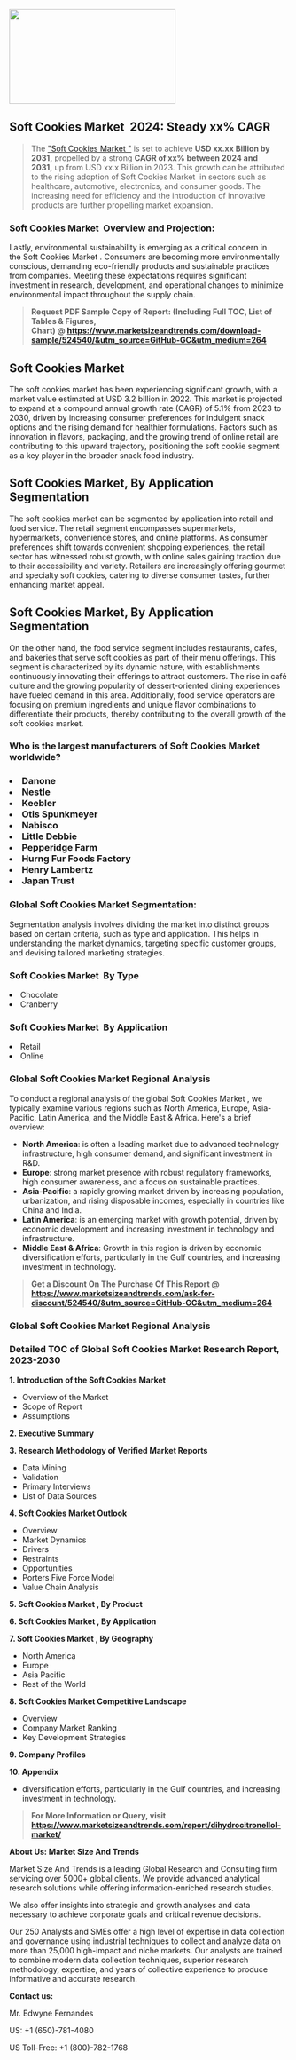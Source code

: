 <p><img class="alignnone size-medium wp-image-20088" src="https://ffe5etoiles.com/wp-content/uploads/2024/12/MST1-300x171.png" alt="" width="300" height="171" /></p><h2 id="ember46" class="ember-view reader-text-block__heading-2">Soft Cookies Market &nbsp;2024: Steady&nbsp;xx% CAGR</h2><blockquote id="ember47" class="ember-view reader-text-block__blockquote">The&nbsp;<a class="app-aware-link " href="https://www.marketsizeandtrends.com/download-sample/524540/&utm_source=GitHub-GC&utm_medium=264" target="_blank" data-test-app-aware-link="">"Soft Cookies Market "</a>&nbsp;is set to achieve&nbsp;<strong>USD&nbsp;xx.xx&nbsp;Billion by 2031,</strong>&nbsp;propelled by a strong&nbsp;<strong>CAGR of&nbsp;xx% between 2024 and 2031,</strong>&nbsp;up from USD xx.x Billion in 2023. This growth can be attributed to the rising adoption of&nbsp;Soft Cookies Market &nbsp;in sectors such as healthcare, automotive, electronics, and consumer goods. The increasing need for efficiency and the introduction of innovative products are further propelling market expansion.</blockquote><h3 id="ember48" class="ember-view reader-text-block__heading-3">Soft Cookies Market &nbsp;Overview and Projection:</h3><p id="ember49" class="ember-view reader-text-block__paragraph">Lastly, environmental sustainability is emerging as a critical concern in the&nbsp;Soft Cookies Market . Consumers are becoming more environmentally conscious, demanding eco-friendly products and sustainable practices from companies. Meeting these expectations requires significant investment in research, development, and operational changes to minimize environmental impact throughout the supply chain.</p><blockquote id="ember50" class="ember-view reader-text-block__blockquote"><strong>Request PDF Sample Copy of Report: (Including Full TOC, List of Tables &amp; Figures, Chart)&nbsp;@&nbsp;<strong><a href="https://www.marketsizeandtrends.com/download-sample/524540/&utm_source=GitHub-GC&utm_medium=264" target="_blank">https://www.marketsizeandtrends.com/download-sample/524540/&utm_source=GitHub-GC&utm_medium=264</a></strong></strong></blockquote><h3 class=""> <h2>Soft Cookies Market</h2><p>The soft cookies market has been experiencing significant growth, with a market value estimated at USD 3.2 billion in 2022. This market is projected to expand at a compound annual growth rate (CAGR) of 5.1% from 2023 to 2030, driven by increasing consumer preferences for indulgent snack options and the rising demand for healthier formulations. Factors such as innovation in flavors, packaging, and the growing trend of online retail are contributing to this upward trajectory, positioning the soft cookie segment as a key player in the broader snack food industry.</p><h2>Soft Cookies Market, By Application Segmentation</h2><p>The soft cookies market can be segmented by application into retail and food service. The retail segment encompasses supermarkets, hypermarkets, convenience stores, and online platforms. As consumer preferences shift towards convenient shopping experiences, the retail sector has witnessed robust growth, with online sales gaining traction due to their accessibility and variety. Retailers are increasingly offering gourmet and specialty soft cookies, catering to diverse consumer tastes, further enhancing market appeal.</p><h2>Soft Cookies Market, By Application Segmentation</h2><p>On the other hand, the food service segment includes restaurants, cafes, and bakeries that serve soft cookies as part of their menu offerings. This segment is characterized by its dynamic nature, with establishments continuously innovating their offerings to attract customers. The rise in café culture and the growing popularity of dessert-oriented dining experiences have fueled demand in this area. Additionally, food service operators are focusing on premium ingredients and unique flavor combinations to differentiate their products, thereby contributing to the overall growth of the soft cookies market.</p></h3><h3 id="" class="">Who is the largest manufacturers of&nbsp;Soft Cookies Market worldwide?</h3><h3 class=""></Li><Li>Danone</Li><Li> Nestle</Li><Li> Keebler</Li><Li> Otis Spunkmeyer</Li><Li> Nabisco</Li><Li> Little Debbie</Li><Li> Pepperidge Farm</Li><Li> Hurng Fur Foods Factory</Li><Li> Henry Lambertz</Li><Li> Japan Trust</h3><h3 id="ember53" class="ember-view reader-text-block__heading-3">Global&nbsp;Soft Cookies Market Segmentation:</h3><p id="ember54" class="ember-view reader-text-block__paragraph">Segmentation analysis involves dividing the market into distinct groups based on certain criteria, such as type and application. This helps in understanding the market dynamics, targeting specific customer groups, and devising tailored marketing strategies.</p><h3 id="" class="">Soft Cookies Market &nbsp;By Type</h3><p></Li><Li>Chocolate</Li><Li> Cranberry</p><h3 id="" class="">Soft Cookies Market &nbsp;By Application</h3><p class=""></Li><Li>Retail</Li><Li> Online</p><h3 id="ember62" class="ember-view reader-text-block__heading-3">Global Soft Cookies Market Regional Analysis</h3><p id="ember63" class="ember-view reader-text-block__paragraph">To conduct a regional analysis of the global Soft Cookies Market , we typically examine various regions such as North America, Europe, Asia-Pacific, Latin America, and the Middle East &amp; Africa. Here's a brief overview:</p><ul><li><strong>North America</strong>: is often a leading market due to advanced technology infrastructure, high consumer demand, and significant investment in R&amp;D.</li><li><strong>Europe</strong>: strong market presence with robust regulatory frameworks, high consumer awareness, and a focus on sustainable practices.</li><li><strong>Asia-Pacific</strong>: a rapidly growing market driven by increasing population, urbanization, and rising disposable incomes, especially in countries like China and India.</li><li><strong>Latin America</strong>: is an emerging market with growth potential, driven by economic development and increasing investment in technology and infrastructure.</li><li><strong>Middle East &amp; Africa</strong>: Growth in this region is driven by economic diversification efforts, particularly in the Gulf countries, and increasing investment in technology.</li></ul><blockquote id="ember61" class="ember-view reader-text-block__blockquote"><strong>Get a Discount On The Purchase Of This Report @ <strong><a href="https://html-cleaner.com/" target="">https://www.marketsizeandtrends.com/ask-for-discount/524540/&utm_source=GitHub-GC&utm_medium=264</a></strong></strong></blockquote><h3 id="ember62" class="ember-view reader-text-block__heading-3">Global Soft Cookies Market Regional Analysis</h3><h3 id="" class="">Detailed TOC of Global Soft Cookies Market Research Report, 2023-2030</h3><p id="" class=""><strong>1. Introduction of the Soft Cookies Market </strong></p><ul><li>Overview of the Market</li><li>Scope of Report</li><li>Assumptions</li></ul><p id="" class=""><strong>2. Executive Summary</strong></p><p id="" class=""><strong>3. Research Methodology of Verified Market Reports</strong></p><ul><li>Data Mining</li><li>Validation</li><li>Primary Interviews</li><li>List of Data Sources</li></ul><p id="" class=""><strong>4. Soft Cookies Market Outlook</strong></p><ul><li>Overview</li><li>Market Dynamics</li><li>Drivers</li><li>Restraints</li><li>Opportunities</li><li>Porters Five Force Model</li><li>Value Chain Analysis</li></ul><p id="" class=""><strong>5. Soft Cookies Market , By Product</strong></p><p id="" class=""><strong>6. Soft Cookies Market , By Application</strong></p><p id="" class=""><strong>7. Soft Cookies Market , By Geography</strong></p><ul><li>North America</li><li>Europe</li><li>Asia Pacific</li><li>Rest of the World</li></ul><p id="" class=""><strong>8. Soft Cookies Market Competitive Landscape</strong></p><ul><li>Overview</li><li>Company Market Ranking</li><li>Key Development Strategies</li></ul><p id="" class=""><strong>9. Company Profiles</strong></p><p id="" class=""><strong>10. Appendix</strong></p><ul><li>diversification efforts, particularly in the Gulf countries, and increasing investment in technology.</li></ul><blockquote id="ember65" class="ember-view reader-text-block__blockquote"><strong>For More Information or Query, visit <strong><strong><a href="https://html-cleaner.com/" target="">https://www.marketsizeandtrends.com/report/dihydrocitronellol-market/</a></strong></strong></strong></blockquote><p id="" class=""><strong>About Us: Market Size And Trends</strong></p><p id="" class="">Market Size And Trends is a leading Global Research and Consulting firm servicing over 5000+ global clients. We provide advanced analytical research solutions while offering information-enriched research studies.</p><p id="" class="">We also offer insights into strategic and growth analyses and data necessary to achieve corporate goals and critical revenue decisions.</p><p id="" class="">Our 250 Analysts and SMEs offer a high level of expertise in data collection and governance using industrial techniques to collect and analyze data on more than 25,000 high-impact and niche markets. Our analysts are trained to combine modern data collection techniques, superior research methodology, expertise, and years of collective experience to produce informative and accurate research.</p><p id="" class=""><strong>Contact us:</strong></p><p id="" class="">Mr. Edwyne Fernandes</p><p id="" class="">US: +1 (650)-781-4080</p><p id="" class="">US Toll-Free: +1 (800)-782-1768</p>

